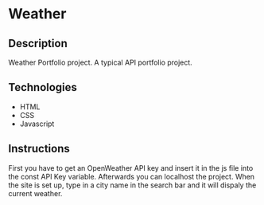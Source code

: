 # Weather 

## Description
Weather Portfolio project.
A typical API portfolio project.

## Technologies

- HTML
- CSS
- Javascript

## Instructions
First you have to get an OpenWeather API key and insert it in the js file into the const API Key variable.
Afterwards you can localhost the project.
When the site is set up, type in a city name in the search bar and it will dispaly the current weather.






